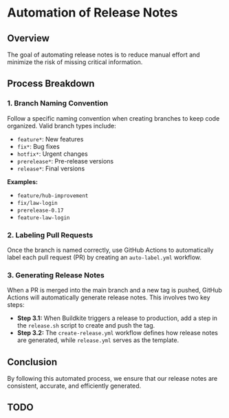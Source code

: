 # Automation of Release Notes

## Overview
The goal of automating release notes is to reduce manual effort and minimize the risk of missing critical information.

## Process Breakdown

### 1. Branch Naming Convention
Follow a specific naming convention when creating branches to keep code organized. Valid branch types include:
- `feature*`: New features
- `fix*`: Bug fixes
- `hotfix*`: Urgent changes
- `prerelease*`: Pre-release versions
- `release*`: Final versions

**Examples:**
- `feature/hub-improvement`
- `fix/law-login`
- `prerelease-0.17`
- `feature-law-login`

### 2. Labeling Pull Requests
Once the branch is named correctly, use GitHub Actions to automatically label each pull request (PR) by creating an `auto-label.yml` workflow.

### 3. Generating Release Notes
When a PR is merged into the main branch and a new tag is pushed, GitHub Actions will automatically generate release notes. This involves two key steps:
- **Step 3.1:** When Buildkite triggers a release to production, add a step in the `release.sh` script to create and push the tag.
- **Step 3.2:** The `create-release.yml` workflow defines how release notes are generated, while `release.yml` serves as the template.

## Conclusion
By following this automated process, we ensure that our release notes are consistent, accurate, and efficiently generated.

## TODO